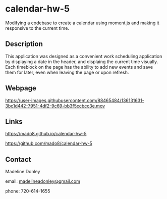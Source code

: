 # calendar-hw-5
Modifying a codebase to create a calendar using moment.js and making it responsive to the current time.

## Description
This application was designed as a convenient work scheduling application by displaying a date in the header, and displaing the current time visually. Each timeblock on the page has the ability to add new events and save them for later, even when leaving the page or upon refresh.

## Webpage

https://user-images.githubusercontent.com/88465484/136131631-3bc1d442-7951-4df2-9c69-bb3f5ccbcc3e.mov

## Links
https://mado8.github.io/calendar-hw-5

https://github.com/mado8/calendar-hw-5

## Contact
Madeline Donley

email: madelineadonley@gmail.com

phone: 720-614-1655
